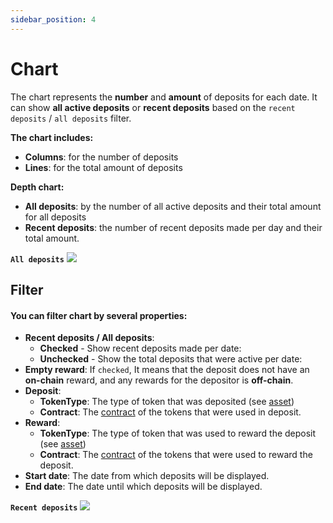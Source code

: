 ```yaml
---
sidebar_position: 4
---
```


# Chart

The chart represents the **number** and **amount** of deposits for each date. It can show **all active deposits** or **recent deposits** based on the `recent deposits` / `all deposits` filter. 

**The chart includes:** 
- **Columns**: for the number of deposits 
- **Lines**: for the total amount of deposits 

<!-- **The depth of the chart can determine:** -->
**Depth chart:**
- **All deposits**: by the number of all active deposits and their total amount for all deposits
- **Recent deposits**: the number of recent deposits made per day and their total amount.

**`All deposits`**
![](/img/admin/mechanics-complex/staking/chart.png)

## Filter

#### You can filter chart by several properties:

- **Recent deposits / All deposits**: 
    - **Checked** - Show recent deposits made per date:
    - **Unchecked** - Show the total deposits that were active per date:
- **Empty reward**: If `checked`, It means that the deposit does not have an **on-chain** reward, and any rewards for the depositor is **off-chain**.
- **Deposit**:
    - **TokenType**: The type of token that was deposited (see [asset](/admin/miscellaneous/asset))
    - **Contract**: The [contract](/admin/hierarchy/ERC721/contract) of the tokens that were used in deposit.
- **Reward**: 
    - **TokenType**: The type of token that was used to reward the deposit (see [asset](/admin/miscellaneous/asset))
    - **Contract**: The [contract](/admin/hierarchy/ERC721/contract) of the tokens that were used to reward the deposit.
- **Start date**: The date from which deposits will be displayed.
- **End date**: The date until which deposits will be displayed.

**`Recent deposits`**
![](/img/admin/mechanics-complex/staking/chart_filter.png)
<!-- - **Column**: indicate the number of deposits being deposited per date. -->
<!-- - **Lines**:  indicate the amount of deposits being deposited per date. -->
<!-- - **Column**: indicate the number of active deposits per date. -->
<!-- - **Lines**: indicate the total amount of active deposits per date. -->
